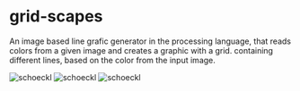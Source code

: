 # grid-scapes
An image based line grafic generator in the processing language, that reads colors from a given image and creates a graphic with a grid. containing different lines, based on the color from the input image. 

![schoeckl](gridscape_1_1/out/schoeckl/schoeckl.jpg)
![schoeckl](gridscape_1_1/out/hochschwab/hochschwab.jpg)
![schoeckl](gridscape_1_1/out/rotewand/rotewand.jpg)
